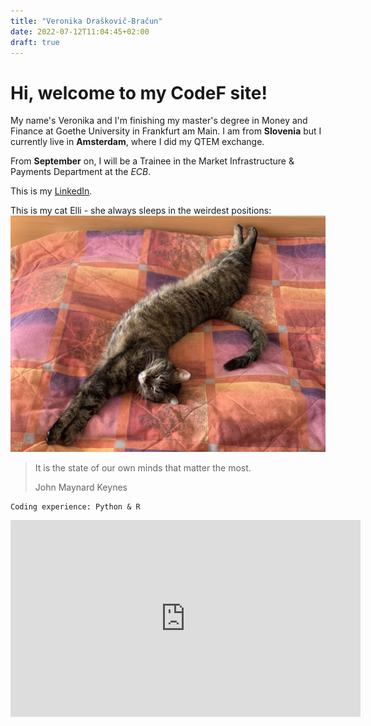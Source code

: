 ```yaml
---
title: "Veronika Draškovič-Bračun"
date: 2022-07-12T11:04:45+02:00
draft: true
---
```





# Hi, welcome to my CodeF site!

<!-- Subheader - just add more # signs: ### About me  -->


<!-- This part is introduction -->

My name's Veronika and I'm finishing my master's degree in Money and Finance at Goethe University in Frankfurt am Main. I am from **Slovenia** but I currently live in **Amsterdam**, where I did my QTEM exchange.

From **September** on, I will be a Trainee in the Market Infrastructure & Payments Department at the _ECB_.


<!-- Combining bold and italic: _**I live in Amsterdam.**_  -->
<!-- ### third header  -->

<!-- This is how you create a list:  
RVU has brands:
- uswitch
- test
- money

<!-- This is how you create a numbered list 
1. step1
2. step2
3. step3



<!-- This is how you insert a (hyper)link -->
This is my [LinkedIn](https://www.linkedin.com/in/veronikadraskovicbracun/).

<!--Click [here](https://www.google.com/) for Google. -->

<!-- This is how you insert a picture, the document has to be in the content file-->
This is my cat Elli - she always sleeps in the weirdest positions:
![elli](Elli.jpeg)


<!-- This is how you make a quote -->
>It is the state of our own minds that matter the most.
>
>John Maynard Keynes

<!-- Code Block: You can use codeblocks (backtick) to show users how you wrote your code! -->
```
Coding experience: Python & R
```


<iframe width="560" height="315" src="https://www.youtube.com/embed/q7DfQMPmJRI" title="YouTube video player" frameborder="0" allow="accelerometer; autoplay; clipboard-write; encrypted-media; gyroscope; picture-in-picture" allowfullscreen></iframe>

